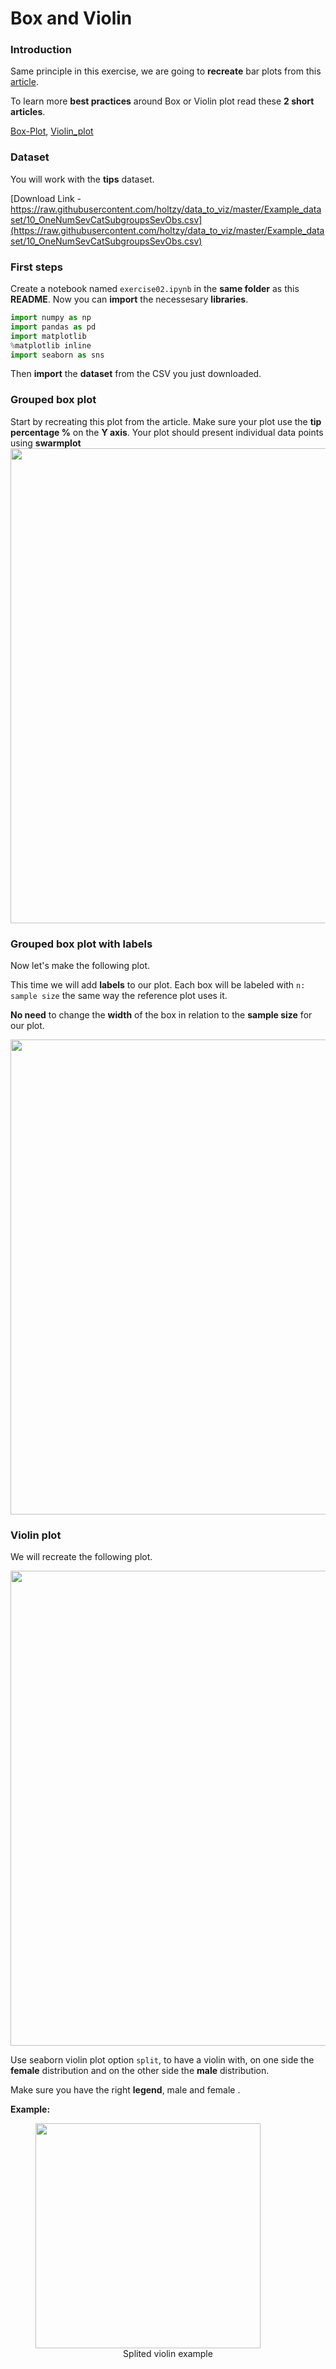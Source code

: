 # Box and Violin
### Introduction

Same principle in this exercise, we are going to **recreate** bar plots from this [article](https://www.data-to-viz.com/story/OneNumSevCatSubgroupSevObsPerGroup.html).

To learn more **best practices** around Box or Violin plot read these **2 short articles**.

[Box-Plot](https://www.data-to-viz.com/caveat/boxplot.html), [Violin_plot](https://en.wikipedia.org/wiki/Violin_plot)


### Dataset

You will work with the **tips** dataset.

[Download Link - https://raw.githubusercontent.com/holtzy/data_to_viz/master/Example_dataset/10_OneNumSevCatSubgroupsSevObs.csv](https://raw.githubusercontent.com/holtzy/data_to_viz/master/Example_dataset/10_OneNumSevCatSubgroupsSevObs.csv)

### First steps

Create a notebook named `exercise02.ipynb` in the **same folder** as this **README**.
Now you can **import** the necessesary **libraries**.

```python
import numpy as np
import pandas as pd
import matplotlib
%matplotlib inline
import seaborn as sns
```

Then **import** the **dataset** from the CSV you just downloaded.

### Grouped box plot

Start by recreating this plot from the article.
Make sure your plot use the **tip percentage %** on the **Y axis**.
Your plot should present individual data points using **swarmplot**
<img src="https://www.data-to-viz.com/story/OneNumSevCatSubgroupSevObsPerGroup_files/figure-html/unnamed-chunk-3-1.png" width="760">

### Grouped box plot with labels

Now let's make the following plot.

This time we will add **labels** to our plot.
Each box will be labeled with `n: sample size` the same way the reference plot uses it.

**No need** to change the **width** of the box in relation to the **sample size** for our plot.

<img src="https://www.data-to-viz.com/story/OneNumSevCatSubgroupSevObsPerGroup_files/figure-html/unnamed-chunk-2-1.png" width="760">

### Violin plot

We will recreate the following plot.

<img src="https://www.data-to-viz.com/story/OneNumSevCatSubgroupSevObsPerGroup_files/figure-html/unnamed-chunk-4-1.png" width="760">

Use seaborn violin plot option `split`, to have a violin with, on one side the **female** distribution and on the other side the **male** distribution.

Make sure you have the right **legend**, male and female .

**Example:**

<figure>
    <img src="https://seaborn.pydata.org/_images/seaborn-violinplot-4.png" width="360">
  <figcaption style="width: 100%;text-align: center">Splited violin example</figcaption>
</figure>
